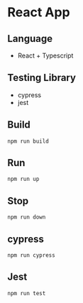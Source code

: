 # React App

## Language

- React + Typescript

## Testing Library

- cypress
- jest

## Build

`npm run build`

## Run

`npm run up`

## Stop

`npm run down`

## cypress

`npm run cypress`

## Jest

`npm run test`
